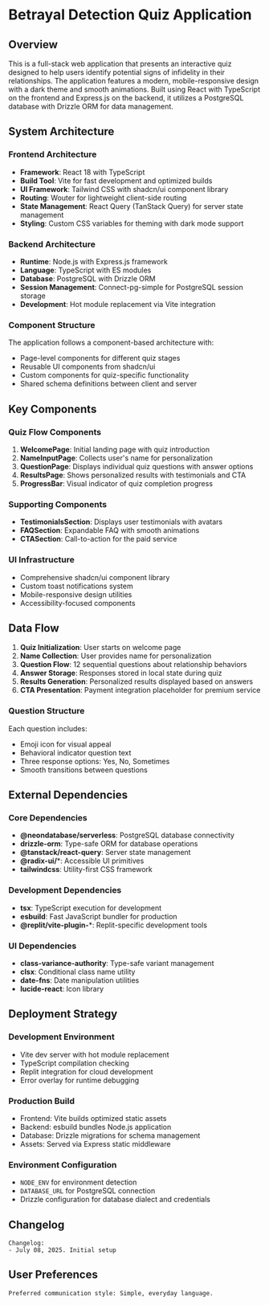 # Betrayal Detection Quiz Application

## Overview

This is a full-stack web application that presents an interactive quiz designed to help users identify potential signs of infidelity in their relationships. The application features a modern, mobile-responsive design with a dark theme and smooth animations. Built using React with TypeScript on the frontend and Express.js on the backend, it utilizes a PostgreSQL database with Drizzle ORM for data management.

## System Architecture

### Frontend Architecture
- **Framework**: React 18 with TypeScript
- **Build Tool**: Vite for fast development and optimized builds
- **UI Framework**: Tailwind CSS with shadcn/ui component library
- **Routing**: Wouter for lightweight client-side routing
- **State Management**: React Query (TanStack Query) for server state management
- **Styling**: Custom CSS variables for theming with dark mode support

### Backend Architecture
- **Runtime**: Node.js with Express.js framework
- **Language**: TypeScript with ES modules
- **Database**: PostgreSQL with Drizzle ORM
- **Session Management**: Connect-pg-simple for PostgreSQL session storage
- **Development**: Hot module replacement via Vite integration

### Component Structure
The application follows a component-based architecture with:
- Page-level components for different quiz stages
- Reusable UI components from shadcn/ui
- Custom components for quiz-specific functionality
- Shared schema definitions between client and server

## Key Components

### Quiz Flow Components
1. **WelcomePage**: Initial landing page with quiz introduction
2. **NameInputPage**: Collects user's name for personalization
3. **QuestionPage**: Displays individual quiz questions with answer options
4. **ResultsPage**: Shows personalized results with testimonials and CTA
5. **ProgressBar**: Visual indicator of quiz completion progress

### Supporting Components
- **TestimonialsSection**: Displays user testimonials with avatars
- **FAQSection**: Expandable FAQ with smooth animations
- **CTASection**: Call-to-action for the paid service

### UI Infrastructure
- Comprehensive shadcn/ui component library
- Custom toast notifications system
- Mobile-responsive design utilities
- Accessibility-focused components

## Data Flow

1. **Quiz Initialization**: User starts on welcome page
2. **Name Collection**: User provides name for personalization
3. **Question Flow**: 12 sequential questions about relationship behaviors
4. **Answer Storage**: Responses stored in local state during quiz
5. **Results Generation**: Personalized results displayed based on answers
6. **CTA Presentation**: Payment integration placeholder for premium service

### Question Structure
Each question includes:
- Emoji icon for visual appeal
- Behavioral indicator question text
- Three response options: Yes, No, Sometimes
- Smooth transitions between questions

## External Dependencies

### Core Dependencies
- **@neondatabase/serverless**: PostgreSQL database connectivity
- **drizzle-orm**: Type-safe ORM for database operations
- **@tanstack/react-query**: Server state management
- **@radix-ui/***: Accessible UI primitives
- **tailwindcss**: Utility-first CSS framework

### Development Dependencies
- **tsx**: TypeScript execution for development
- **esbuild**: Fast JavaScript bundler for production
- **@replit/vite-plugin-***: Replit-specific development tools

### UI Dependencies
- **class-variance-authority**: Type-safe variant management
- **clsx**: Conditional class name utility
- **date-fns**: Date manipulation utilities
- **lucide-react**: Icon library

## Deployment Strategy

### Development Environment
- Vite dev server with hot module replacement
- TypeScript compilation checking
- Replit integration for cloud development
- Error overlay for runtime debugging

### Production Build
- Frontend: Vite builds optimized static assets
- Backend: esbuild bundles Node.js application
- Database: Drizzle migrations for schema management
- Assets: Served via Express static middleware

### Environment Configuration
- `NODE_ENV` for environment detection
- `DATABASE_URL` for PostgreSQL connection
- Drizzle configuration for database dialect and credentials

## Changelog

```
Changelog:
- July 08, 2025. Initial setup
```

## User Preferences

```
Preferred communication style: Simple, everyday language.
```